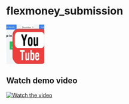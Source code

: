 ﻿# flexmoney_submission

![1703003499623](image/README/1703003499623.png)

## Watch demo video
[![Watch the video](https://i.postimg.cc/zvwgQLNg/photofunny-net.jpg)](https://www.youtube.com/watch?v=uc_ZqWY1o4g)

